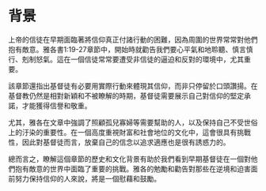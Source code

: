 # 背景

上帝的信徒在早期面臨著將信仰真正付諸行動的困難，因為周圍的世界常常對他們抱有敵意。雅各書1:19-27章節中，開始時就勸告我們要心平氣和地聆聽、慎言慎行、剋制怒氣。這在一個信徒常常要遭受非信徒的逼迫和反對的環境中，尤其重要。

該章節還指出基督徒有必要用實際行動來體現其信仰，而非只停留於口頭讚揚。在基督教仍然是相對新穎和不被瞭解的時期，基督徒需要展示自己對信仰的堅定承諾，才能獲得信譽和敬重。

尤其，雅各在文章中強調了照顧孤兒寡婦等需要幫助的人，以及保持自己不受世俗上的汙染的重要性。在一個高度重視財富和社會地位的文化中，這會很具有挑戰性，因此對基督徒而言，放棄自己的信念以追求適應也是很有誘惑力的。

總而言之，瞭解這個章節的歷史和文化背景有助於我們看到早期基督徒在一個對他們抱有敵意的世界中面臨了重要的挑戰。雅各的勉勵和勸告對那些在逆境和迫害面前努力保持信仰的人來說，將是一個慰藉和鼓勵。